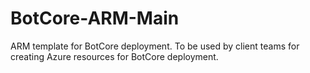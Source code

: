 # BotCore-ARM-Main
ARM template for BotCore deployment. To be used by client teams for creating Azure resources for BotCore deployment.

